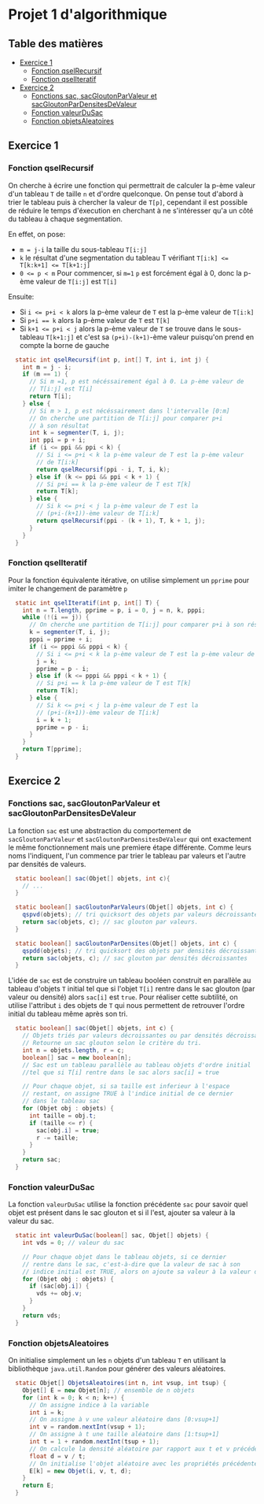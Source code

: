 <!-- omit in toc -->
# Projet 1 d'algorithmique

<!-- omit in toc -->
## Table des matières

- [Exercice 1](#exercice-1)
  - [Fonction qselRecursif](#fonction-qselrecursif)
  - [Fonction qselIteratif](#fonction-qseliteratif)
- [Exercice 2](#exercice-2)
  - [Fonctions sac, sacGloutonParValeur et sacGloutonParDensitesDeValeur](#fonctions-sac-sacgloutonparvaleur-et-sacgloutonpardensitesdevaleur)
  - [Fonction valeurDuSac](#fonction-valeurdusac)
  - [Fonction objetsAleatoires](#fonction-objetsaleatoires)

## Exercice 1

### Fonction qselRecursif

On cherche à écrire une fonction qui permettrait de calculer la p-ème valeur d'un tableau ``T`` de taille ``n`` et d'ordre quelconque. On pense tout d'abord à trier le tableau puis à chercher la valeur de ``T[p]``, cependant il est possible de réduire le temps d'éxecution en cherchant à ne s'intéresser qu'a un côté du tableau à chaque segmentation.

En effet, on pose:
  - ``m = j-i`` la taille du sous-tableau ``T[i:j]``
  - ``k`` le résultat d'une segmentation du tableau T vérifiant ``T[i:k] <= T[k:k+1] <= T[k+1:j]``
  - ``0 <= p < m``
Pour commencer, si ``m=1`` ``p`` est forcément égal à 0, donc la p-ème valeur de ``T[i:j]`` est ``T[i]``

Ensuite:
  - Si ``i <= p+i < k`` alors la p-ème valeur de ``T`` est la p-ème valeur de ``T[i:k]``
  - Si ``p+i == k`` alors la p-ème valeur de ``T`` est ``T[k]``
  - Si ``k+1 <= p+i < j`` alors la p-ème valeur de ``T`` se trouve dans le sous-tableau ``T[k+1:j]`` et c'est sa ``(p+i)-(k+1)``-ème valeur puisqu'on prend en compte la borne de gauche

<div style="page-break-after: always;"></div>

```java
  static int qselRecursif(int p, int[] T, int i, int j) {
    int m = j - i;
    if (m == 1) {
      // Si m =1, p est nécéssairement égal à 0. La p-ème valeur de
      // T[i:j] est T[i]
      return T[i];
    } else {
      // Si m > 1, p est nécéssairement dans l'intervalle [0:m]
      // On cherche une partition de T[i:j] pour comparer p+i 
      // à son résultat
      int k = segmenter(T, i, j); 
      int ppi = p + i;
      if (i <= ppi && ppi < k) { 
        // Si i <= p+i < k la p-ème valeur de T est la p-ème valeur
        // de T[i:k]
        return qselRecursif(ppi - i, T, i, k);
      } else if (k <= ppi && ppi < k + 1) { 
        // Si p+i == k la p-ème valeur de T est T[k]
        return T[k];
      } else { 
        // Si k <= p+i < j la p-ème valeur de T est la 
        // (p+i-(k+1))-ème valeur de T[i:k]
        return qselRecursif(ppi - (k + 1), T, k + 1, j);
      }
    }
  }
```

<div style="page-break-after: always;"></div>

### Fonction qselIteratif

Pour la fonction équivalente itérative, on utilise simplement un ``pprime`` pour imiter le changement de paramètre ``p``

```java
  static int qselIteratif(int p, int[] T) {
    int n = T.length, pprime = p, i = 0, j = n, k, pppi;
    while (!(i == j)) {
      // On cherche une partition de T[i:j] pour comparer p+i à son résultat
      k = segmenter(T, i, j);
      pppi = pprime + i;
      if (i <= pppi && pppi < k) {
        // Si i <= p+i < k la p-ème valeur de T est la p-ème valeur de T[i:k]
        j = k;
        pprime = p - i;
      } else if (k <= pppi && pppi < k + 1) {
        // Si p+i == k la p-ème valeur de T est T[k]
        return T[k];
      } else {
        // Si k <= p+i < j la p-ème valeur de T est la 
        // (p+i-(k+1))-ème valeur de T[i:k]
        i = k + 1;
        pprime = p - i;
      }
    }
    return T[pprime];
  }
```

<div style="page-break-after: always;"></div>

## Exercice 2

### Fonctions sac, sacGloutonParValeur et sacGloutonParDensitesDeValeur

La fonction ``sac`` est une abstraction du comportement de ``sacGloutonParValeur`` et ``sacGloutonParDensitesDeValeur`` qui ont exactement le même fonctionnement mais une premìere étape différente. Comme leurs noms l'indiquent, l'un commence par trier le tableau par valeurs et l'autre par densités de valeurs.

```java
  static boolean[] sac(Objet[] objets, int c){
    // ...
  }

  static boolean[] sacGloutonParValeurs(Objet[] objets, int c) {
    qspvd(objets); // tri quicksort des objets par valeurs décroissantes
    return sac(objets, c); // sac glouton par valeurs.
  }

  static boolean[] sacGloutonParDensites(Objet[] objets, int c) {
    qspdd(objets); // tri quicksort des objets par densités décroissantes
    return sac(objets, c); // sac glouton par densités décroissantes
  }
```

L'idée de ``sac`` est de construire un tableau booléen construit en parallèle au tableau d'objets ``T`` initial tel que si l'objet ``T[i]`` rentre dans le sac glouton (par valeur ou densité) alors ``sac[i]`` est ``true``. Pour réaliser cette subtilité, on utilise l'attribut ``i`` des objets de ``T`` qui nous permettent de retrouver l'ordre initial du tableau même après son tri.

```java
  static boolean[] sac(Objet[] objets, int c) {
    // Objets triés par valeurs décroissantes ou par densités décroissantes.
    // Retourne un sac glouton selon le critère du tri.
    int n = objets.length, r = c;
    boolean[] sac = new boolean[n]; 
    // Sac est un tableau parallèle au tableau objets d'ordre initial 
    //tel que si T[i] rentre dans le sac alors sac[i] = true

    // Pour chaque objet, si sa taille est inferieur à l'espace
    // restant, on assigne TRUE à l'indice initial de ce dernier 
    // dans le tableau sac
    for (Objet obj : objets) {
      int taille = obj.t;
      if (taille <= r) {
        sac[obj.i] = true;
        r -= taille;
      }
    }
    return sac;
  }
```

<div style="page-break-after: always;"></div>

### Fonction valeurDuSac

La fonction ``valeurDuSac`` utilise la fonction précédente ``sac`` pour savoir quel objet est présent dans le sac glouton et si il l'est, ajouter sa valeur à la valeur du sac.

```java
  static int valeurDuSac(boolean[] sac, Objet[] objets) {
    int vds = 0; // valeur du sac

    // Pour chaque objet dans le tableau objets, si ce dernier
    // rentre dans le sac, c'est-à-dire que la valeur de sac à son 
    // indice initial est TRUE, alors on ajoute sa valeur à la valeur du sac
    for (Objet obj : objets) {
      if (sac[obj.i]) {
        vds += obj.v;
      }
    }
    return vds;
  }
```

### Fonction objetsAleatoires

On initialise simplement un les ``n`` objets d'un tableau ``T`` en utilisant la bibliothèque ``java.util.Random`` pour générer des valeurs aléatoires.

```java
  static Objet[] ObjetsAleatoires(int n, int vsup, int tsup) {
    Objet[] E = new Objet[n]; // ensemble de n objets
    for (int k = 0; k < n; k++) {
      // On assigne indice à la variable
      int i = k; 
      // On assigne à v une valeur aléatoire dans [0:vsup+1]
      int v = random.nextInt(vsup + 1); 
      // On assigne à t une taille aléatoire dans [1:tsup+1]
      int t = 1 + random.nextInt(tsup + 1); 
      // On calcule la densité aléatoire par rapport aux t et v précédents
      float d = v / t; 
      // On initialise l'objet aléatoire avec les propriétés précédentes
      E[k] = new Objet(i, v, t, d); 
    }
    return E;
  }
```

